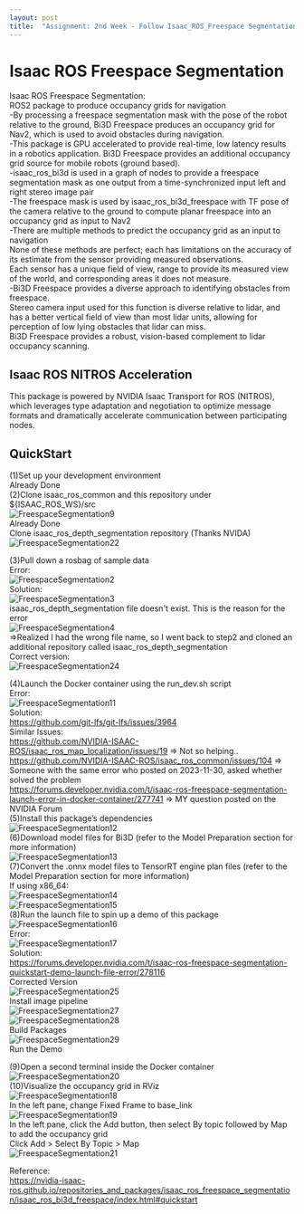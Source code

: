 ```yaml
---
layout: post
title:  "Assignment: 2nd Week - Follow Isaac_ROS_Freespace Segmentation Repository"
---
```

# Isaac ROS Freespace Segmentation
Isaac ROS Freespace Segmentation: <br/>
ROS2 package to produce occupancy grids for navigation <br/>
-By processing a freespace segmentation mask with the pose of the robot relative to the ground, Bi3D Freespace produces an occupancy grid for Nav2, which is used to avoid obstacles during navigation.  <br/>
-This package is GPU accelerated to provide real-time, low latency results in a robotics application. Bi3D Freespace provides an additional occupancy grid source for mobile robots (ground based). <br/>
-isaac_ros_bi3d is used in a graph of nodes to provide a freespace segmentation mask as one output from a time-synchronized input left and right stereo image pair <br/>
-The freespace mask is used by isaac_ros_bi3d_freespace with TF pose of the camera relative to the ground to compute planar freespace into an occupancy grid as input to Nav2  <br/>
-There are multiple methods to predict the occupancy grid as an input to navigation <br/> 
None of these methods are perfect; each has limitations on the accuracy of its estimate from the sensor providing measured observations.  <br/>
Each sensor has a unique field of view, range to provide its measured view of the world, and corresponding areas it does not measure.  <br/>
-Bi3D Freespace provides a diverse approach to identifying obstacles from freespace.  <br/>
Stereo camera input used for this function is diverse relative to lidar, and has a better vertical field of view than most lidar units, allowing for perception of low lying obstacles that lidar can miss.  <br/>
Bi3D Freespace provides a robust, vision-based complement to lidar occupancy scanning.  <br/>

## Isaac ROS NITROS Acceleration
This package is powered by NVIDIA Isaac Transport for ROS (NITROS), which leverages type adaptation and negotiation to optimize message formats and dramatically accelerate communication between participating nodes.  <br/>

## QuickStart
(1)Set up your development environment <br/>
Already Done <br/>
(2)Clone isaac_ros_common and this repository under ${ISAAC_ROS_WS}/src  <br/>
![FreespaceSegmentation9](https://github.com/growingpenguin/growingpenguin.github.io/assets/110277903/61bc70eb-c569-4da9-b5f0-0126d05c5d7b) <br/>
Already Done <br/>
Clone isaac_ros_depth_segmentation repository (Thanks NVIDA) <br/>
![FreespaceSegmentation22](https://github.com/growingpenguin/growingpenguin.github.io/assets/110277903/2aa54d86-73df-4571-bd46-adf0762bfacc) <br/>

(3)Pull down a rosbag of sample data  <br/>
Error: <br/>
![FreespaceSegmentation2](https://github.com/growingpenguin/growingpenguin.github.io/assets/110277903/dc3cdef3-f657-4720-970f-e2c3919951c7) <br/>
Solution: <br/>
![FreespaceSegmentation3](https://github.com/growingpenguin/growingpenguin.github.io/assets/110277903/3faf8ef4-8903-40a5-85a9-3a7ecc24da0c) <br/>
isaac_ros_depth_segmentation file doesn't exist. This is the reason for the error <br/>
![FreespaceSegmentation4](https://github.com/growingpenguin/growingpenguin.github.io/assets/110277903/259bbd19-6adc-4df5-a27e-5f2dd0b50ac4) <br/>
=>Realized I had the wrong file name, so I went back to step2 and cloned an additional repository called isaac_ros_depth_segmentation <br/> 
Correct version: <br/>
![FreespaceSegmentation24](https://github.com/growingpenguin/growingpenguin.github.io/assets/110277903/b50aed8c-d392-4ff4-a321-4b28ec57f3d6) <br/>


(4)Launch the Docker container using the run_dev.sh script <br/>
Error: <br/>
![FreespaceSegmentation11](https://github.com/growingpenguin/growingpenguin.github.io/assets/110277903/b817c811-4220-4c4f-89da-8ad3e69fd0b5) <br/>
Solution: <br/>
https://github.com/git-lfs/git-lfs/issues/3964 <br/>
Similar Issues: <br/>
https://github.com/NVIDIA-ISAAC-ROS/isaac_ros_map_localization/issues/19 => Not so helping.. <br/>
https://github.com/NVIDIA-ISAAC-ROS/isaac_ros_common/issues/104 => Someone with the same error who posted on 2023-11-30, asked whether solved the problem <br/>
https://forums.developer.nvidia.com/t/isaac-ros-freespace-segmentation-launch-error-in-docker-container/277741 => MY question posted on the NVIDIA Forum <br/>
(5)Install this package’s dependencies <br/>
![FreespaceSegmentation12](https://github.com/growingpenguin/growingpenguin.github.io/assets/110277903/3947acde-1be4-48ad-8233-8c0d6039d8d6) <br/>
(6)Download model files for Bi3D (refer to the Model Preparation section for more information) <br/>
![FreespaceSegmentation13](https://github.com/growingpenguin/growingpenguin.github.io/assets/110277903/a561cb71-5e6b-4e11-8f95-894fbcb4ef1d) <br/>
(7)Convert the .onnx model files to TensorRT engine plan files (refer to the Model Preparation section for more information) <br/>
If using x86_64: <br/>
![FreespaceSegmentation14](https://github.com/growingpenguin/growingpenguin.github.io/assets/110277903/33ec845d-1edb-4993-95e7-2a5d9a2403a4) <br/>
![FreespaceSegmentation15](https://github.com/growingpenguin/growingpenguin.github.io/assets/110277903/ba5e1446-0d77-4f86-a9ac-dbc838a7392d) <br/>
(8)Run the launch file to spin up a demo of this package <br/>
![FreespaceSegmentation16](https://github.com/growingpenguin/growingpenguin.github.io/assets/110277903/3a7feca4-4b47-4d3d-b54a-03d800a3b889) <br/>
Error: <br/>
![FreespaceSegmentation17](https://github.com/growingpenguin/growingpenguin.github.io/assets/110277903/f76d7187-7a24-4e0d-ad6f-3b59931b7d11) <br/>
Solution: <br/>
https://forums.developer.nvidia.com/t/isaac-ros-freespace-segmentation-quickstart-demo-launch-file-error/278116 <br/>
Corrected Version <br/>
![FreespaceSegmentation25](https://github.com/growingpenguin/growingpenguin.github.io/assets/110277903/f29e5eb5-bcc6-4384-a4e0-403f7b05670a) <br/>
Install image pipeline <br/>
![FreespaceSegmentation27](https://github.com/growingpenguin/growingpenguin.github.io/assets/110277903/e6a42de7-a25d-4eec-b029-53338362b3e4) <br/>
![FreespaceSegmentation28](https://github.com/growingpenguin/growingpenguin.github.io/assets/110277903/d6244f8f-a4f0-410c-b67a-81a94ccb8023) <br/>
Build Packages <br/>
![FreespaceSegmentation29](https://github.com/growingpenguin/growingpenguin.github.io/assets/110277903/0e54a4d7-79ec-4985-b14e-312c44e245ba) <br/>
Run the Demo <br/>

(9)Open a second terminal inside the Docker container <br/>
![FreespaceSegmentation20](https://github.com/growingpenguin/growingpenguin.github.io/assets/110277903/beee0269-c6af-432e-8fb1-a7e59d76bd8b) <br/>
(10)Visualize the occupancy grid in RViz <br/>
![FreespaceSegmentation18](https://github.com/growingpenguin/growingpenguin.github.io/assets/110277903/bddbec4e-ad94-4789-ac9b-8d52d011fc47) <br/>
In the left pane, change Fixed Frame to base_link <br/>
![FreespaceSegmentation19](https://github.com/growingpenguin/growingpenguin.github.io/assets/110277903/ba7443ce-2844-4d96-a9f2-3cd9321104b2) <br/>
In the left pane, click the Add button, then select By topic followed by Map to add the occupancy grid <br/>
Click Add > Select By Topic > Map <br/>
![FreespaceSegmentation21](https://github.com/growingpenguin/growingpenguin.github.io/assets/110277903/da782996-9906-4071-a643-aa0c92cbd7aa)




Reference: <br/>
https://nvidia-isaac-ros.github.io/repositories_and_packages/isaac_ros_freespace_segmentation/isaac_ros_bi3d_freespace/index.html#quickstart <br/>



